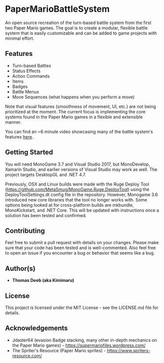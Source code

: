# PaperMarioBattleSystem
An open source recreation of the turn-based battle system from the first two Paper Mario games. The goal is to create a modular, flexible battle system that is easily customizable and can be added to game projects with minimal effort.

## Features
* Turn-based Battles
* Status Effects
* Action Commands
* Items
* Badges
* Battle Menus
* Move Sequences (what happens when you perform a move)

Note that visual features (smoothness of movement, UI, etc.) are not being prioritized at the moment. The current focus is implementing the core systems found in the Paper Mario games in a flexible and extensible manner.

You can find an ~6 minute video showcasing many of the battle system's features [here](https://1drv.ms/v/s!AoVfzuXWGWSwi6FUJxn_8mUD5d3QSw). 

## Getting Started
You will need MonoGame 3.7 and Visual Studio 2017, but MonoDevelop, Xamarin Studio, and earlier versions of Visual Studio may work as well. The project targets DesktopGL and .NET 4.7.

Previously, OSX and Linux builds were made with the Ruge Deploy Tool (https://github.com/MetaSmug/MonoGame.Ruge.DeployTool) using the DeployToolSettings.dt config file in the repository. However, Monogame 3.6 introduced new core libraries that the tool no longer works with. Some options being looked at for cross-platform builds are mkbundle, MonoKickstart, and .NET Core. This will be updated with instructions once a solution has been tested and confirmed.

## Contributing
Feel free to submit a pull request with details on your changes. Please make sure that your code has been tested and is well-commented. Also feel free to open an issue if you encounter a bug or behavior that seems like a bug.

## Author(s)
* **Thomas Deeb (aka Kimimaru)**

## License
This project is licensed under the MIT License - see the LICENSE.md file for details.

## Acknowledgements
* Jdaster64 (evasion Badge stacking, many other in-depth mechanics on the Paper Mario games) - https://supermariofiles.wordpress.com/
* The Spriter's Resource (Paper Mario sprites) - https://www.spriters-resource.com/